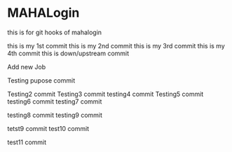 # MAHALogin
this is for git hooks  of mahalogin


this is my 1st commit
this is my 2nd commit
this is my 3rd commit
this is my 4th commit
this is down/upstream commit

Add new Job

Testing pupose commit

Testing2 commit
Testing3 commit
testing4 commit
Testing5 commit
testing6 commit
testing7 commit

testing8 commit
testing9 commit

tetst9 commit
test10 commit

test11 commit
